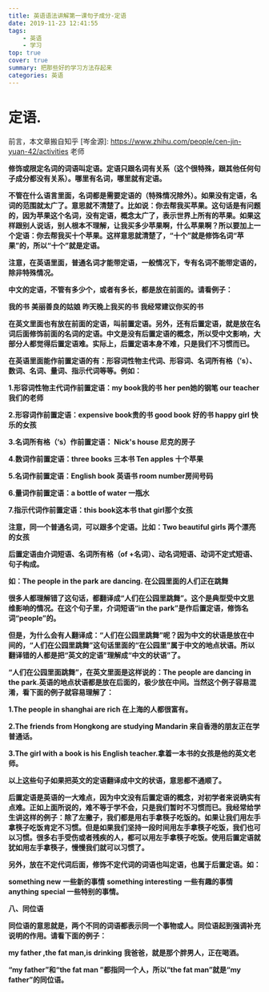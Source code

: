 ```yaml
---
title: 英语语法讲解第一课句子成分-定语
date: 2019-11-23 12:41:55
tags:
	- 英语
	- 学习
top: true
cover: true
summary: 把那些好的学习方法存起来
categories: 英语
---
```


# **定语.**

前言，本文章搬自知乎 [岑金源]: https://www.zhihu.com/people/cen-jin-yuan-42/activities 老师

**修饰或限定名词的词语叫定语。定语只跟名词有关系（这个很特殊，跟其他任何句子成分都没有关系）。哪里有名词，哪里就有定语。**

**不管在什么语言里面，名词都是需要定语的（特殊情况除外）。如果没有定语，名词的范围就太广了。意思就不清楚了。比如说：你去帮我买苹果。这句话是有问题的，因为苹果这个名词，没有定语，概念太广了，表示世界上所有的苹果。如果这样跟别人说话，别人根本不理解，让我买多少苹果啊，什么苹果啊？所以要加上一个定语：你去帮我买十个苹果。这样意思就清楚了，“十个”就是修饰名词“苹果”的，所以“十个”就是定语。**

**注意，在英语里面，普通名词才能带定语，一般情况下，专有名词不能带定语的，除非特殊情况。**

**中文的定语，不管有多少个，或者有多长，都是放在前面的。请看例子：**

**我的书** **美丽善良的姑娘** **昨天晚上我买的书** **我经常建议你买的书**

**在英文里面也有放在前面的定语，叫前置定语。另外，还有后置定语，就是放在名词后面修饰前面的名词的定语。中文是没有后置定语的概念，所以受中文影响，大部分人都觉得后置定语难。实际上，后置定语本身不难，只是我们不习惯而已。**

**在英语里面能作前置定语的有：形容词性物主代词、形容词、名词所有格（’s）、数词、名词、量词、指示代词等等。例如：**

**1.形容词性物主代词作前置定语：my book我的书** **her pen她的钢笔 our teacher我们的老师**

**2.形容词作前置定语：expensive book贵的书 good book 好的书 happy girl 快乐的女孩**

**3.名词所有格（‘s）作前置定语： Nick's house 尼克的房子**

**4.数词作前置定语：three books 三本书 Ten apples 十个苹果**

**5.名词作前置定语：English book 英语书 room number房间号码**

**6.量词作前置定语：a bottle of water 一瓶水**

**7.指示代词作前置定语：this book这本书 that girl那个女孩**

**注意，同一个普通名词，可以跟多个定语。比如：Two beautiful girls 两个漂亮的女孩**

**后置定语由介词短语、名词所有格（of +名词）、动名词短语、动词不定式短语、句子构成。**

**如：The people in the park are dancing. 在公园里面的人们正在跳舞**

**很多人都理解错了这句话，都翻译成“人们在公园里跳舞”。这个是典型受中文思维影响的情况。在这个句子里，介词短语“in the park”是作后置定语，修饰名词“people”的。**

**但是，为什么会有人翻译成：“人们在公园里跳舞”呢？因为中文的状语是放在中间的，“人们在公园里跳舞”这句话里面的“在公园里”属于中文的地点状语。所以翻译错的人都是把“英文的定语”理解成“中文的状语”了。**

**“人们在公园里面跳舞”，在英文里面是这样说的：The people are dancing in the park.英语的地点状语都是放在后面的，极少放在中间。当然这个例子容易混淆，看下面的例子就容易理解了：**

**1.The people in shanghai are rich 在上海的人都很富有。**

**2.The friends from Hongkong are studying Mandarin 来自香港的朋友正在学普通话。**

**3.The girl with a book is his English teacher.拿着一本书的女孩是他的英文老师。**

**以上这些句子如果把英文的定语翻译成中文的状语，意思都不通顺了。**

**后置定语是英语的一大难点，因为中文没有后置定语的概念，对初学者来说确实有点难。正如上面所说的，难不等于学不会，只是我们暂时不习惯而已。我经常给学生讲这样的例子：除了左撇子，我们都是用右手拿筷子吃饭的。如果让我们用左手拿筷子吃饭肯定不习惯。但是如果我们坚持一段时间用左手拿筷子吃饭，我们也可以习惯。很多右手受伤或者残疾的人，都可以用左手拿筷子吃饭。使用后置定语就犹如用左手拿筷子，慢慢我们就可以习惯了。**

**另外，放在不定代词后面，修饰不定代词的词语也叫定语，也属于后置定语。如：**

**something new** **一些新的事情** **something interesting** **一些有趣的事情 anything** **special 一些特别的事情。**

**八、同位语**

**同位语的意思就是，两个不同的词语都表示同一个事物或人。同位语起到强调补充说明的作用。请看下面的例子：**

**my father ,the fat man,is drinking** **我爸爸，就是那个胖男人，正在喝酒。**

**“my father”和“the fat man ”都指同一个人，所以“the fat man”就是“my father”的同位语。**